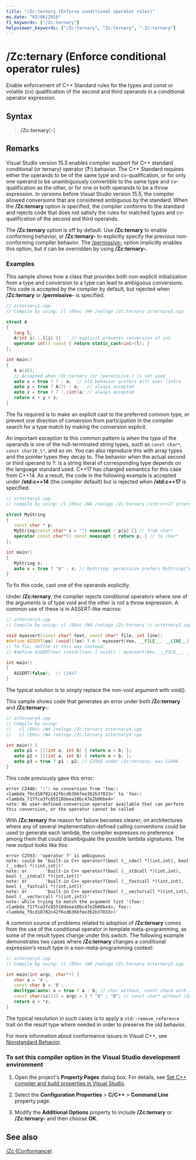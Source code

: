 ```yaml
---
title: "/Zc:ternary (Enforce conditional operator rules)"
ms.date: "03/06/2018"
f1_keywords: ["/Zc:ternary"]
helpviewer_keywords: ["/Zc:ternary", "Zc:ternary", "-Zc:ternary"]
---
```

# /Zc:ternary (Enforce conditional operator rules)

Enable enforcement of C++ Standard rules for the types and const or volatile (cv) qualification of the second and third operands in a conditional operator expression.

## Syntax

> **/Zc:ternary**[**-**]

## Remarks

Visual Studio version 15.3 enables compiler support for C++ standard conditional (or ternary) operator (**?:**) behavior. The C++ Standard requires either the operands to be of the same type and cv-qualification, or for only one operand to be unambiguously convertible to the same type and cv-qualification as the other, or for one or both operands to be a throw expression. In versions before Visual Studio version 15.5, the compiler allowed conversions that are considered ambiguous by the standard. When the **/Zc:ternary** option is specified, the compiler conforms to the standard and rejects code that does not satisfy the rules for matched types and cv-qualification of the second and third operands.

The **/Zc:ternary** option is off by default. Use **/Zc:ternary** to enable conforming behavior, or **/Zc:ternary-** to explicitly specify the previous non-conforming compiler behavior. The [/permissive-](permissive-standards-conformance.md) option implicitly enables this option, but it can be overridden by using **/Zc:ternary-**.

### Examples

This sample shows how a class that provides both non-explicit initialization from a type and conversion to a type can lead to ambiguous conversions. This code is accepted by the compiler by default, but rejected when **/Zc:ternary** or **/permissive-** is specified.

```cpp
// zcternary1.cpp
// Compile by using: cl /EHsc /W4 /nologo /Zc:ternary zcternary1.cpp

struct A
{
   long l;
   A(int i) : l{i} {}    // explicit prevents conversion of int
   operator int() const { return static_cast<int>(l); }
};

int main()
{
   A a(42);
   // Accepted when /Zc:ternary (or /permissive-) is not used
   auto x = true ? 7 : a;  // old behavior prefers A(7) over (int)a
   auto y = true ? A(7) : a;   // always accepted
   auto z = true ? 7 : (int)a; // always accepted
   return x + y + z;
}
```

The fix required is to make an explicit cast to the preferred common type, or prevent one direction of conversion from participation in the compiler search for a type match by making the conversion explicit.

An important exception to this common pattern is when the type of the operands is one of the null-terminated string types, such as `const char*`, `const char16_t*`, and so on. You can also reproduce this with array types and the pointer types they decay to. The behavior when the actual second or third operand to ?: is a string literal of corresponding type depends on the language standard used. C++17 has changed semantics for this case from C++14. As a result, the code in the following example is accepted under **/std:c++14** (the compiler default) but is rejected when **/std:c++17** is specified.

```cpp
// zcternary2.cpp
// Compile by using: cl /EHsc /W4 /nologo /Zc:ternary /std:c++17 zcternary2.cpp

struct MyString
{
   const char * p;
   MyString(const char* s = "") noexcept : p{s} {} // from char*
   operator const char*() const noexcept { return p; } // to char*
};

int main()
{
   MyString s;
   auto x = true ? "A" : s; // MyString: permissive prefers MyString("A") over (const char*)s
}
```

To fix this code, cast one of the operands explicitly.

Under **/Zc:ternary**, the compiler rejects conditional operators where one of the arguments is of type void and the other is not a throw expression. A common use of these is in ASSERT-like macros:

```cpp
// zcternary3.cpp
// Compile by using: cl /EHsc /W4 /nologo /Zc:ternary /c zcternary3.cpp

void myassert(const char* text, const char* file, int line);
#define ASSERT(ex) (void)((ex) ? 0 : myassert(#ex, __FILE__, __LINE__))
// To fix, define it this way instead:
// #define ASSERT(ex) (void)((ex) ? void() : myassert(#ex, __FILE__, __LINE__))

int main()
{
   ASSERT(false);  // C3447
}
```

The typical solution is to simply replace the non-void argument with void().

This sample shows code that generates an error under both **/Zc:ternary** and **/Zc:ternary-**:

```cpp
// zcternary4.cpp
// Compile by using:
//   cl /EHsc /W4 /nologo /Zc:ternary zcternary4.cpp
//   cl /EHsc /W4 /nologo /Zc:ternary zcternary4.cpp

int main() {
   auto p1 = [](int a, int b) { return a > b; };
   auto p2 = [](int a, int b) { return a > b; };
   auto p3 = true ? p1 : p2; // C2593 under /Zc:ternary, was C2446
}
```

This code previously gave this error:

```Output
error C2446: ':': no conversion from 'foo::<lambda_f6cd18702c42f6cd636bfee362b37033>' to 'foo::<lambda_717fca3fc65510deea10bc47e2b06be4>'
note: No user-defined-conversion operator available that can perform this conversion, or the operator cannot be called
```

With **/Zc:ternary** the reason for failure becomes clearer; on architectures where any of several implementation-defined calling conventions could be used to generate each lambda, the compiler expresses no preference among them that could disambiguate the possible lambda signatures. The new output looks like this:

```Output
error C2593: 'operator ?' is ambiguous
note: could be 'built-in C++ operator?(bool (__cdecl *)(int,int), bool (__cdecl *)(int,int))'
note: or       'built-in C++ operator?(bool (__stdcall *)(int,int), bool (__stdcall *)(int,int))'
note: or       'built-in C++ operator?(bool (__fastcall *)(int,int), bool (__fastcall *)(int,int))'
note: or       'built-in C++ operator?(bool (__vectorcall *)(int,int), bool (__vectorcall *)(int,int))'
note: while trying to match the argument list '(foo::<lambda_717fca3fc65510deea10bc47e2b06be4>, foo::<lambda_f6cd18702c42f6cd636bfee362b37033>)'
```

A common source of problems related to adoption of **/Zc:ternary** comes from the use of the conditional operator in template meta-programming, as some of the result types change under this switch. The following example demonstrates two cases where **/Zc:ternary** changes a conditional expression’s result type in a non-meta-programming context:

```cpp
// zcternary5.cpp
// Compile by using: cl /EHsc /W4 /nologo /Zc:ternary zcternary5.cpp

int main(int argc, char**) {
   char a = 'A';
   const char b = 'B';
   decltype(auto) x = true ? a : b; // char without, const char& with /Zc:ternary
   const char(&z)[2] = argc > 3 ? "A" : "B"; // const char* without /Zc:ternary
   return x > *z;
}
```

The typical resolution in such cases is to apply a `std::remove_reference` trait on the result type where needed in order to preserve the old behavior.

For more information about conformance issues in Visual C++, see [Nonstandard Behavior](../../cpp/nonstandard-behavior.md).

### To set this compiler option in the Visual Studio development environment

1. Open the project's **Property Pages** dialog box. For details, see [Set C++ compiler and build properties in Visual Studio](../working-with-project-properties.md).

1. Select the **Configuration Properties** > **C/C++** > **Command Line** property page.

1. Modify the **Additional Options** property to include **/Zc:ternary** or **/Zc:ternary-** and then choose **OK**.

## See also

[/Zc (Conformance)](zc-conformance.md)
